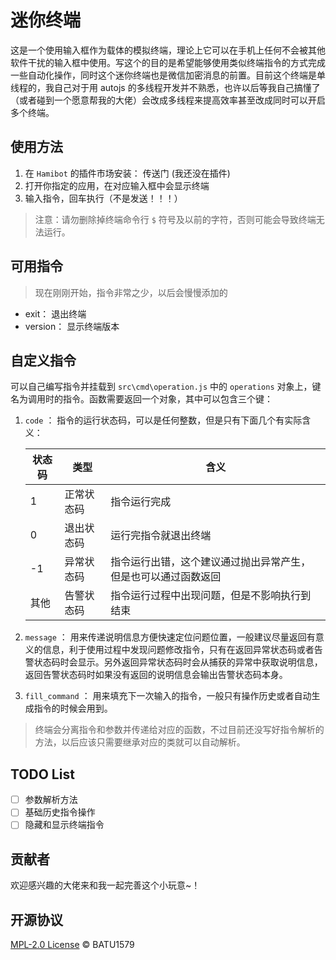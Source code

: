 # 迷你终端

这是一个使用输入框作为载体的模拟终端，理论上它可以在手机上任何不会被其他软件干扰的输入框中使用。写这个的目的是希望能够使用类似终端指令的方式完成一些自动化操作，同时这个迷你终端也是微信加密消息的前置。目前这个终端是单线程的，我自己对于用 autojs 的多线程开发并不熟悉，也许以后等我自己搞懂了（或者碰到一个愿意帮我的大佬）会改成多线程来提高效率甚至改成同时可以开启多个终端。

## 使用方法

1. 在 `Hamibot` 的插件市场安装： 传送门 (我还没在插件)
2. 打开你指定的应用，在对应输入框中会显示终端
2. 输入指令，回车执行（不是发送！！！）

> 注意：请勿删除掉终端命令行 `$` 符号及以前的字符，否则可能会导致终端无法运行。

## 可用指令

> 现在刚刚开始，指令非常之少，以后会慢慢添加的

- exit： 退出终端
- version： 显示终端版本

## 自定义指令

可以自己编写指令并挂载到 `src\cmd\operation.js` 中的 `operations` 对象上，键名为调用时的指令。函数需要返回一个对象，其中可以包含三个键：

1. `code` ： 指令的运行状态码，可以是任何整数，但是只有下面几个有实际含义：

   | 状态码 | 类型 | 含义                         |
   | ------ | ------------------------------------------------------------ | ---------------------------- |
   | 1      | 正常状态码                              | 指令运行完成 |
   | 0      | 退出状态码                          |                      运行完指令就退出终端           |
   | -1     | 异常状态码 |               指令运行出错，这个建议通过抛出异常产生，但是也可以通过函数返回               |
   | 其他   | 告警状态码                                           | 指令运行过程中出现问题，但是不影响执行到结束 |

2. `message` ： 用来传递说明信息方便快速定位问题位置，一般建议尽量返回有意义的信息，利于使用过程中发现问题修改指令，只有在返回异常状态码或者告警状态码时会显示。另外返回异常状态码时会从捕获的异常中获取说明信息，返回告警状态码时如果没有返回的说明信息会输出告警状态码本身。

3.  `fill_command` ： 用来填充下一次输入的指令，一般只有操作历史或者自动生成指令的时候会用到。

> 终端会分离指令和参数并传递给对应的函数，不过目前还没写好指令解析的方法，以后应该只需要继承对应的类就可以自动解析。

## TODO List

- [ ] 参数解析方法
- [ ] 基础历史指令操作
- [ ] 隐藏和显示终端指令

## 贡献者

欢迎感兴趣的大佬来和我一起完善这个小玩意~！

## 开源协议

[MPL-2.0 License](https://github.com/batu1579/mini-terminal/blob/master/LICENSE) © BATU1579